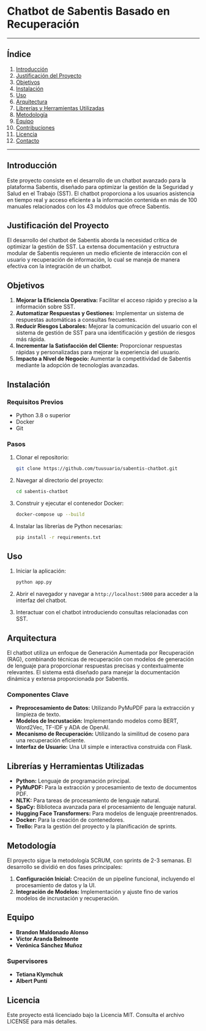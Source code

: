 # Chatbot de Sabentis Basado en Recuperación

---

## Índice

1. [Introducción](#introducción)
2. [Justificación del Proyecto](#justificación-del-proyecto)
3. [Objetivos](#objetivos)
4. [Instalación](#instalación)
5. [Uso](#uso)
6. [Arquitectura](#arquitectura)
7. [Librerías y Herramientas Utilizadas](#librerías-y-herramientas-utilizadas)
8. [Metodología](#metodología)
9. [Equipo](#equipo)
10. [Contribuciones](#contribuciones)
11. [Licencia](#licencia)
12. [Contacto](#contacto)

---

## Introducción

Este proyecto consiste en el desarrollo de un chatbot avanzado para la plataforma Sabentis, diseñado para optimizar la gestión de la Seguridad y Salud en el Trabajo (SST). El chatbot proporciona a los usuarios asistencia en tiempo real y acceso eficiente a la información contenida en más de 100 manuales relacionados con los 43 módulos que ofrece Sabentis.

## Justificación del Proyecto

El desarrollo del chatbot de Sabentis aborda la necesidad crítica de optimizar la gestión de SST. La extensa documentación y estructura modular de Sabentis requieren un medio eficiente de interacción con el usuario y recuperación de información, lo cual se maneja de manera efectiva con la integración de un chatbot.

## Objetivos

1. **Mejorar la Eficiencia Operativa:** Facilitar el acceso rápido y preciso a la información sobre SST.
2. **Automatizar Respuestas y Gestiones:** Implementar un sistema de respuestas automáticas a consultas frecuentes.
3. **Reducir Riesgos Laborales:** Mejorar la comunicación del usuario con el sistema de gestión de SST para una identificación y gestión de riesgos más rápida.
4. **Incrementar la Satisfacción del Cliente:** Proporcionar respuestas rápidas y personalizadas para mejorar la experiencia del usuario.
5. **Impacto a Nivel de Negocio:** Aumentar la competitividad de Sabentis mediante la adopción de tecnologías avanzadas.

## Instalación

### Requisitos Previos

- Python 3.8 o superior
- Docker
- Git

### Pasos

1. Clonar el repositorio:

    ```bash
    git clone https://github.com/tuusuario/sabentis-chatbot.git
    ```

2. Navegar al directorio del proyecto:

    ```bash
    cd sabentis-chatbot
    ```

3. Construir y ejecutar el contenedor Docker:

    ```bash
    docker-compose up --build
    ```

4. Instalar las librerías de Python necesarias:

    ```bash
    pip install -r requirements.txt
    ```

## Uso

1. Iniciar la aplicación:

    ```bash
    python app.py
    ```

2. Abrir el navegador y navegar a `http://localhost:5000` para acceder a la interfaz del chatbot.

3. Interactuar con el chatbot introduciendo consultas relacionadas con SST.

## Arquitectura

El chatbot utiliza un enfoque de Generación Aumentada por Recuperación (RAG), combinando técnicas de recuperación con modelos de generación de lenguaje para proporcionar respuestas precisas y contextualmente relevantes. El sistema está diseñado para manejar la documentación dinámica y extensa proporcionada por Sabentis.

### Componentes Clave

- **Preprocesamiento de Datos:** Utilizando PyMuPDF para la extracción y limpieza de texto.
- **Modelos de Incrustación:** Implementando modelos como BERT, Word2Vec, TF-IDF y ADA de OpenAI.
- **Mecanismo de Recuperación:** Utilizando la similitud de coseno para una recuperación eficiente.
- **Interfaz de Usuario:** Una UI simple e interactiva construida con Flask.

## Librerías y Herramientas Utilizadas

- **Python:** Lenguaje de programación principal.
- **PyMuPDF:** Para la extracción y procesamiento de texto de documentos PDF.
- **NLTK:** Para tareas de procesamiento de lenguaje natural.
- **SpaCy:** Biblioteca avanzada para el procesamiento de lenguaje natural.
- **Hugging Face Transformers:** Para modelos de lenguaje preentrenados.
- **Docker:** Para la creación de contenedores.
- **Trello:** Para la gestión del proyecto y la planificación de sprints.

## Metodología

El proyecto sigue la metodología SCRUM, con sprints de 2-3 semanas. El desarrollo se dividió en dos fases principales:

1. **Configuración Inicial:** Creación de un pipeline funcional, incluyendo el procesamiento de datos y la UI.
2. **Integración de Modelos:** Implementación y ajuste fino de varios modelos de incrustación y recuperación.

## Equipo

- **Brandon Maldonado Alonso**
- **Victor Aranda Belmonte**
- **Verónica Sánchez Muñoz**

### Supervisores

- **Tetiana Klymchuk**
- **Albert Puntí**


## Licencia

Este proyecto está licenciado bajo la Licencia MIT. Consulta el archivo LICENSE para más detalles.
